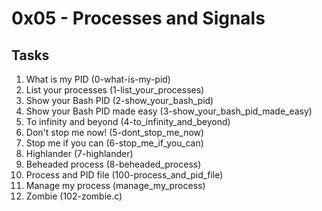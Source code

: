 # 0x05 - Processes and Signals

## Tasks
1. What is my PID (0-what-is-my-pid)
2. List your processes (1-list_your_processes)
3. Show your Bash PID (2-show_your_bash_pid)
4. Show your Bash PID made easy (3-show_your_bash_pid_made_easy)
5. To infinity and beyond (4-to_infinity_and_beyond)
6. Don't stop me now! (5-dont_stop_me_now)
7. Stop me if you can (6-stop_me_if_you_can)
8. Highlander (7-highlander)
9. Beheaded process (8-beheaded_process)
10. Process and PID file (100-process_and_pid_file)
11. Manage my process (manage_my_process)
12. Zombie (102-zombie.c)

